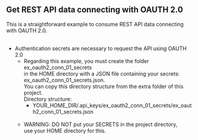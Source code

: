 ## Get REST API data connecting with OAUTH 2.0

This is a straightforward example to consume REST API data connecting with OAUTH 2.0.
<br/> <br/>

* Authentication secrets are necessary to request the API using OAUTH 2.0
  * Regarding this example, you must create the folder ex_oauth2_conn_01_secrets <br/>
    in the HOME directory with a JSON file containing your secrets:<br/>
    ex_oauth2_conn_01_secrets.json.<br/>
    You can copy this directory structure from the extra folder of this project.<br/>
    Directory structure:<br/>
    * YOUR_HOME_DIR/.api_keys/ex_oauth2_conn_01_secrets/ex_oauth2_conn_01_secrets.json
  <br/> <br/>
  * WARNING: DO NOT put your SECRETS in the project directory, <br/>
    use your HOME directory for this.
